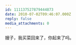 ```yaml
---
id: 111137527879444873
date: 2010-07-02T09:46:07.000Z
reply: false
media_attachments: 0
---
```


嫂子，我买菜回来了，你起来了吗。

